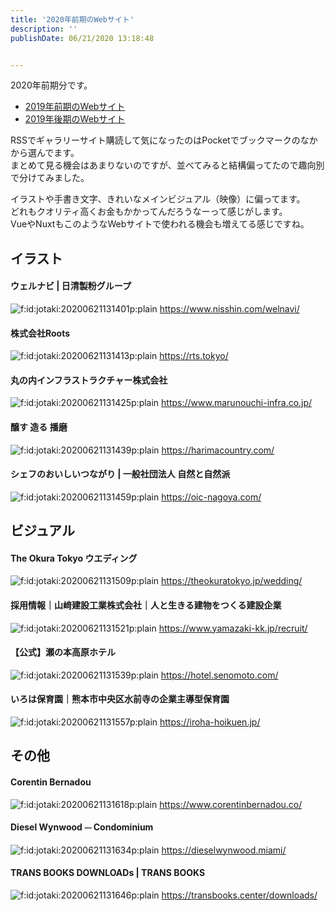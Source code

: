 ```yaml
---
title: '2020年前期のWebサイト'
description: ''
publishDate: 06/21/2020 13:18:48


---
```

<p>2020年前期分です。</p>

<ul>
<li><a href="https://jtk.hatenablog.com/entry/2019/08/04/100739">2019年前期のWebサイト</a></li>
<li><a href="https://jtk.hatenablog.com/entry/2019/12/09/090608">2019年後期のWebサイト</a></li>
</ul>


<p>RSSでギャラリーサイト購読して気になったのはPocketでブックマークのなかから選んでます。<br />
まとめて見る機会はあまりないのですが、並べてみると結構偏ってたので趣向別で分けてみました。</p>

<p>イラストや手書き文字、きれいなメインビジュアル（映像）に偏ってます。<br />
どれもクオリティ高くお金もかかってんだろうなーって感じがします。<br />
VueやNuxtもこのようなWebサイトで使われる機会も増えてる感じですね。</p>

<h2>イラスト</h2>

<h4>ウェルナビ | 日清製粉グループ</h4>

<p><span itemscope itemtype="http://schema.org/Photograph"><img src="/images/hatena/20200621131401.png" alt="f:id:jotaki:20200621131401p:plain" title="f:id:jotaki:20200621131401p:plain" class="hatena-fotolife" itemprop="image"></span>
<a href="https://www.nisshin.com/welnavi/">https://www.nisshin.com/welnavi/</a></p>

<h4>株式会社Roots</h4>

<p><span itemscope itemtype="http://schema.org/Photograph"><img src="/images/hatena/20200621131413.png" alt="f:id:jotaki:20200621131413p:plain" title="f:id:jotaki:20200621131413p:plain" class="hatena-fotolife" itemprop="image"></span>
<a href="https://rts.tokyo/">https://rts.tokyo/</a></p>

<h4>丸の内インフラストラクチャー株式会社</h4>

<p><span itemscope itemtype="http://schema.org/Photograph"><img src="/images/hatena/20200621131425.png" alt="f:id:jotaki:20200621131425p:plain" title="f:id:jotaki:20200621131425p:plain" class="hatena-fotolife" itemprop="image"></span>
<a href="https://www.marunouchi-infra.co.jp/">https://www.marunouchi-infra.co.jp/</a></p>

<h4>醸す 造る 播磨</h4>

<p><span itemscope itemtype="http://schema.org/Photograph"><img src="/images/hatena/20200621131439.png" alt="f:id:jotaki:20200621131439p:plain" title="f:id:jotaki:20200621131439p:plain" class="hatena-fotolife" itemprop="image"></span>
<a href="https://harimacountry.com/">https://harimacountry.com/</a></p>

<h4>シェフのおいしいつながり | 一般社団法人 自然と自然派</h4>

<p><span itemscope itemtype="http://schema.org/Photograph"><img src="/images/hatena/20200621131459.png" alt="f:id:jotaki:20200621131459p:plain" title="f:id:jotaki:20200621131459p:plain" class="hatena-fotolife" itemprop="image"></span>
<a href="https://oic-nagoya.com/">https://oic-nagoya.com/</a></p>

<h2>ビジュアル</h2>

<h4>The Okura Tokyo ウエディング</h4>

<p><span itemscope itemtype="http://schema.org/Photograph"><img src="/images/hatena/20200621131509.png" alt="f:id:jotaki:20200621131509p:plain" title="f:id:jotaki:20200621131509p:plain" class="hatena-fotolife" itemprop="image"></span>
<a href="https://theokuratokyo.jp/wedding/">https://theokuratokyo.jp/wedding/</a></p>

<h4>採用情報｜山﨑建設工業株式会社｜人と生きる建物をつくる建設企業</h4>

<p><span itemscope itemtype="http://schema.org/Photograph"><img src="/images/hatena/20200621131521.png" alt="f:id:jotaki:20200621131521p:plain" title="f:id:jotaki:20200621131521p:plain" class="hatena-fotolife" itemprop="image"></span>
<a href="https://www.yamazaki-kk.jp/recruit/">https://www.yamazaki-kk.jp/recruit/</a></p>

<h4>【公式】瀬の本高原ホテル</h4>

<p><span itemscope itemtype="http://schema.org/Photograph"><img src="/images/hatena/20200621131539.png" alt="f:id:jotaki:20200621131539p:plain" title="f:id:jotaki:20200621131539p:plain" class="hatena-fotolife" itemprop="image"></span>
<a href="https://hotel.senomoto.com/">https://hotel.senomoto.com/</a></p>

<h4>いろは保育園｜熊本市中央区水前寺の企業主導型保育園</h4>

<p><span itemscope itemtype="http://schema.org/Photograph"><img src="/images/hatena/20200621131557.png" alt="f:id:jotaki:20200621131557p:plain" title="f:id:jotaki:20200621131557p:plain" class="hatena-fotolife" itemprop="image"></span>
<a href="https://iroha-hoikuen.jp/">https://iroha-hoikuen.jp/</a></p>

<h2>その他</h2>

<h4>Corentin Bernadou</h4>

<p><span itemscope itemtype="http://schema.org/Photograph"><img src="/images/hatena/20200621131618.png" alt="f:id:jotaki:20200621131618p:plain" title="f:id:jotaki:20200621131618p:plain" class="hatena-fotolife" itemprop="image"></span>
<a href="https://www.corentinbernadou.co/">https://www.corentinbernadou.co/</a></p>

<h4>Diesel Wynwood ⏤ Condominium</h4>

<p><span itemscope itemtype="http://schema.org/Photograph"><img src="/images/hatena/20200621131634.png" alt="f:id:jotaki:20200621131634p:plain" title="f:id:jotaki:20200621131634p:plain" class="hatena-fotolife" itemprop="image"></span>
<a href="https://dieselwynwood.miami/">https://dieselwynwood.miami/</a></p>

<h4>TRANS BOOKS DOWNLOADs | TRANS BOOKS</h4>

<p><span itemscope itemtype="http://schema.org/Photograph"><img src="/images/hatena/20200621131646.png" alt="f:id:jotaki:20200621131646p:plain" title="f:id:jotaki:20200621131646p:plain" class="hatena-fotolife" itemprop="image"></span>
<a href="https://transbooks.center/downloads/">https://transbooks.center/downloads/</a></p>


